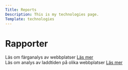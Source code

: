 ```yaml
---
Title: Reports
Description: This is my technologies page.
Template: technologies
---
```

Rapporter
==========================


<div class="box">
Läs om färganalys av webbplatser 
<a href=https://www.student.bth.se/~reah23/dbwebb-kurser/design/me/portfolio/analysis/01_colors> Läs mer </a>
</div>

<div class="box">
Läs om analys av laddtiden på olika webbplatser
<a href=https://www.student.bth.se/~reah23/dbwebb-kurser/design/me/portfolio/analysis/02_load> Läs mer </a>
</div>

